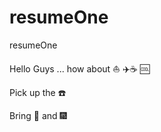 # resumeOne
resumeOne

Hello Guys ... how about :boat: :airplane::coffee: :cool:

Pick up the :phone: 

Bring :cake: and :fireworks:
